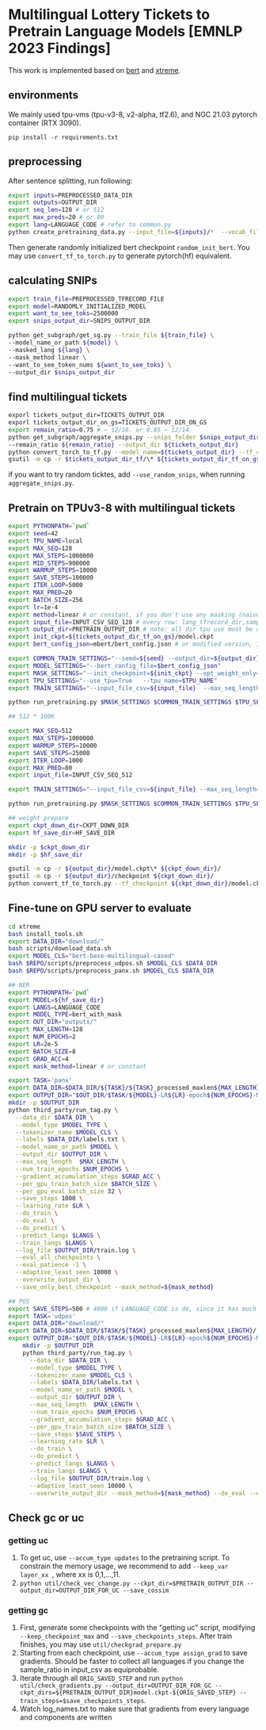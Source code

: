 # Multilingual Lottery Tickets to Pretrain Language Models [EMNLP 2023 Findings]
This work is implemented based on [bert](https://github.com/google-research/bert) and [xtreme](https://github.com/google-research/xtreme).

## environments
We mainly used tpu-vms (tpu-v3-8, v2-alpha, tf2.6), and NGC 21.03 pytorch container (RTX 3090).
```
pip install -r requirements.txt
```

## preprocessing

After sentence splitting, run following:

```bash
export inputs=PREPROCESSED_DATA_DIR
export outputs=OUTPUT_DIR
export seq_len=128 # or 512
export max_preds=20 # or 80
export lang=LANGUAGE_CODE # refer to common.py
python create_pretraining_data.py --input_file=${inputs}/*  --vocab_file=mbert/vocab.txt --output_dir=${output_dir} --do_lower_case=False --max_seq_length=${seq_len} --random_seed 13370 --dupe_factor=5 --max_predictions_per_seq=${max_preds} --masked_lm_prob=0.15 --language ${lang}
```

Then generate randomly initialized bert checkpoint `random_init_bert`. You may use `convert_tf_to_torch.py` to generate pytorch(hf) equivalent.

## calculating SNIPs
```bash
export train_file=PREPROCESSED_TFRECORD_FILE
export model=RANDOMLY_INITIALIZED_MODEL
export want_to_see_toks=2500000
export snips_output_dir=SNIPS_OUTPUT_DIR

python get_subgraph/get_sg.py --train_file ${train_file} \
--model_name_or_path ${model} \
--masked_lang ${lang} \
--mask_method linear \
--want_to_see_token_nums ${want_to_see_toks} \
--output_dir $snips_output_dir
```

## find multilingual tickets
```bash
exporl tickets_output_dir=TICKETS_OUTPUT_DIR
exporl tickets_output_dir_on_gs=TICKETS_OUTPUT_DIR_ON_GS
export remain_ratio=0.75 # ~ 12/16. or 0.85 ~ 12/14.
python get_subgraph/aggregate_snips.py --snips_folder $snips_output_dir --model_name_or_path ${model} \
--remain_ratio ${remain_ratio} --output_dir ${tickets_output_dir}
python convert_torch_to_tf.py --model_name=${tickets_output_dir} --tf_cache_dir=${tickets_output_dir_tf} --ckpt_save_name=model.ckpt
gsutil -m cp -r $tickets_output_dir_tf/\* ${tickets_output_dir_tf_on_gs}/
```
if you want to try random ticktes, add `--use_random_snips`, when running `aggregate_snips.py`.

## Pretrain on TPUv3-8 with multilingual tickets
```bash
export PYTHONPATH=`pwd`
export seed=42
export TPU_NAME=local
export MAX_SEQ=128
export MAX_STEPS=1000000
export MID_STEPS=900000
export WARMUP_STEPS=10000
export SAVE_STEPS=100000
export ITER_LOOP=5000
export MAX_PRED=20
export BATCH_SIZE=256
export lr=1e-4
export method=linear # or constant, if you don't use any masking (naive multilingual pretraining)
export input_file=INPUT_CSV_SEQ_128 # every row: lang_tfrecord_dir,sample_ratio
export output_dir=PRETRAIN_OUTPUT_DIR # note: all dir tpu use must be on gs bucket
export init_ckpt=${tickets_output_dir_tf_on_gs}/model.ckpt
export bert_config_json=mbert/bert_config.json # or modified version, if you scale the model

export COMMON_TRAIN_SETTINGS="--seed=${seed} --output_dir=${output_dir} --train_batch_size=${BATCH_SIZE}   --num_warmup_steps=${WARMUP_STEPS}  --total_train_steps=${MAX_STEPS}  --learning_rate=${lr}   --log_on_tb_steps 50 --keep_checkpoint_max 2 --do_train=True  "
export MODEL_SETTINGS="--bert_config_file=$bert_config_json"
export MASK_SETTINGS="--init_checkpoint=${init_ckpt} --opt_weight_only=True --attention_mask_method=${method} --value_attention_mask_method=${method} --output_mask_method=${method} --intermediate_mask_method=${method} --layer_mask_method=${method} --pool_mask_method=${method} "
export TPU_SETTINGS="--use_tpu=True   --tpu_name=$TPU_NAME"
export TRAIN_SETTINGS="--input_file_csv=${input_file}  --max_seq_length=${MAX_SEQ}   --max_predictions_per_seq=${MAX_PRED}   --save_checkpoints_steps=${SAVE_STEPS} --iterations_per_loop=${ITER_LOOP} --num_train_steps=${MID_STEPS} "

python run_pretraining.py $MASK_SETTINGS $COMMON_TRAIN_SETTINGS $TPU_SETTINGS $DATA_SETTINGS $TRAIN_SETTINGS $MODEL_SETTINGS

## 512 * 100K

export MAX_SEQ=512
export MAX_STEPS=1000000
export WARMUP_STEPS=10000
export SAVE_STEPS=25000
export ITER_LOOP=1000
export MAX_PRED=80
export input_file=INPUT_CSV_SEQ_512

export TRAIN_SETTINGS="--input_file_csv=${input_file} --max_seq_length=${MAX_SEQ}   --max_predictions_per_seq=${MAX_PRED}   --save_checkpoints_steps=${SAVE_STEPS} --iterations_per_loop=${ITER_LOOP} --num_train_steps=${MAX_STEPS} "

python run_pretraining.py $MASK_SETTINGS $COMMON_TRAIN_SETTINGS $TPU_SETTINGS $DATA_SETTINGS $TRAIN_SETTINGS $MODEL_SETTINGS

## weight prepare
export ckpt_down_dir=CKPT_DOWN_DIR
export hf_save_dir=HF_SAVE_DIR

mkdir -p $ckpt_down_dir
mkdir -p $hf_save_dir

gsutil -m cp -r ${output_dir}/model.ckpt\* ${ckpt_down_dir}/
gsutil -m cp -r ${output_dir}/checkpoint ${ckpt_down_dir}/
python convert_tf_to_torch.py --tf_checkpoint ${ckpt_down_dir}/model.ckpt-${MAX_STEPS} --config $bert_config_json --pytorch_dump_output ${hf_save_dir}/pytorch_model.bin --hf_config_path=mbert --with_mask
```

## Fine-tune on GPU server to evaluate
```bash
cd xtreme
bash install_tools.sh
export DATA_DIR="download/"
bash scripts/download_data.sh
export MODEL_CLS="bert-base-multilingual-cased"
bash $REPO/scripts/preprocess_udpos.sh $MODEL_CLS $DATA_DIR
bash $REPO/scripts/preprocess_panx.sh $MODEL_CLS $DATA_DIR

## NER
export PYTHONPATH=`pwd`
export MODEL=${hf_save_dir}
export LANGS=LANGUAGE_CODE
export MODEL_TYPE=bert_with_mask
export OUT_DIR="outputs/"
export MAX_LENGTH=128
export NUM_EPOCHS=2
export LR=2e-5
export BATCH_SIZE=8
export GRAD_ACC=4
export mask_method=linear # or constant

export TASK='panx'
export DATA_DIR=$DATA_DIR/${TASK}/${TASK}_processed_maxlen${MAX_LENGTH}/
export OUTPUT_DIR="$OUT_DIR/$TASK/${MODEL}-LR${LR}-epoch${NUM_EPOCHS}-MaxLen${MAX_LENGTH}_${LANGS}"
mkdir -p $OUTPUT_DIR
python third_party/run_tag.py \
  --data_dir $DATA_DIR \
  --model_type $MODEL_TYPE \
  --tokenizer_name $MODEL_CLS \
  --labels $DATA_DIR/labels.txt \
  --model_name_or_path $MODEL \
  --output_dir $OUTPUT_DIR \
  --max_seq_length  $MAX_LENGTH \
  --num_train_epochs $NUM_EPOCHS \
  --gradient_accumulation_steps $GRAD_ACC \
  --per_gpu_train_batch_size $BATCH_SIZE \
  --per_gpu_eval_batch_size 32 \
  --save_steps 1000 \
  --learning_rate $LR \
  --do_train \
  --do_eval \
  --do_predict \
  --predict_langs $LANGS \
  --train_langs $LANGS \
  --log_file $OUTPUT_DIR/train.log \
  --eval_all_checkpoints \
  --eval_patience -1 \
  --adaptive_least_seen 10000 \
  --overwrite_output_dir \
  --save_only_best_checkpoint --mask_method=${mask_method}

## POS
export SAVE_STEPS=500 # 4000 if LANGUAGE_CODE is de, since it has much more data -> takes too long time
export TASK='udpos'
export DATA_DIR="download/"
export DATA_DIR=$DATA_DIR/$TASK/${TASK}_processed_maxlen${MAX_LENGTH}/
export OUTPUT_DIR="$OUT_DIR/$TASK/${MODEL}-LR${LR}-epoch${NUM_EPOCHS}-MaxLen${MAX_LENGTH}_${LANGS}"
    mkdir -p $OUTPUT_DIR
    python third_party/run_tag.py \
      --data_dir $DATA_DIR \
      --model_type $MODEL_TYPE \
      --tokenizer_name $MODEL_CLS \
      --labels $DATA_DIR/labels.txt \
      --model_name_or_path $MODEL \
      --output_dir $OUTPUT_DIR \
      --max_seq_length  $MAX_LENGTH \
      --num_train_epochs $NUM_EPOCHS \
      --gradient_accumulation_steps $GRAD_ACC \
      --per_gpu_train_batch_size $BATCH_SIZE \
      --save_steps $SAVE_STEPS \
      --learning_rate $LR \
      --do_train \
      --do_predict \
      --predict_langs $LANGS \
      --train_langs $LANGS \
      --log_file $OUTPUT_DIR/train.log \
      --adaptive_least_seen 10000 \
      --overwrite_output_dir --mask_method=${mask_method} --do_eval --eval_all_checkpoints --save_only_best_checkpoint 

```
## Check gc or uc
### getting uc
1. To get uc, use `--accum_type updates` to the pretraining script. To constrain the memory usage, we recommend to add `--keep_var layer_xx `, where xx is 0,1,...,11.
2. `python util/check_vec_change.py --ckpt_dir=$PRETRAIN_OUTPUT_DIR --output_dir=OUTPUT_DIR_FOR_UC --save_cossim `

### getting gc
1. First, generate some checkpoints with the "getting uc" script, modifying `--keep_checkpoint_max` and `--save_checkpoints_steps`. After train finishes, you may use `util/checkgrad_prepare.py`
2. Starting from each checkpoint, use `--accum_type assign_grad` to save gradients. Should be faster to collect all languages if you change the sample_ratio in input_csv as equiprobable.
3. Iterate through all `ORIG_SAVED_STEP` and run `python util/check_gradients.py --output_dir=OUTPUT_DIR_FOR_GC --ckpt_dirs=${PRETRAIN_OUTPUT_DIR}model.ckpt-${ORIG_SAVED_STEP} --train_steps=$save_checkpoints_steps`.
4. Watch log_names.txt to make sure that gradients from every language and components are written
